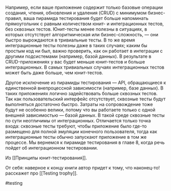 Например, если ваше приложение содержит только базовые операции создания, чтения, обновления и удаления (CRUD) с минимумом бизнес-правил, ваша пирамида тестирования будет больше напоминать прямоугольник с равным количеством юнит- и интеграционных тестов, без сквозных тестов.
Юнит-тесты менее полезны в ситуациях, в которых отсутствует алгоритмическая или бизнес-сложность, — они быстро вырождаются в тривиальные тесты. В то же время интеграционные тесты полезны даже в таких случаях; каким бы простым код ни был, важно проверить, как он работает в интеграции с другими подсистемами (например, базой данных). В результате в CRUD-приложениях у вас будет меньше юнит-тестов и больше интеграционных. В самых тривиальных случаях интеграционных тестов может быть даже больше, чем юнит-тестов.

Другое исключение из пирамиды тестирования — API, обращающиеся к единственной внепроцессной зависимости (например, базе данных). В таких приложениях логично задействовать больше сквозных тестов. Так как пользовательский интерфейс отсутствует, сквозные тесты будут выполняться достаточно быстро. Затраты на сопровождение тоже будут не особенно велики, потому что вы работаете только с одной внешней зависимостью — базой данных. В такой среде сквозные тесты по сути неотличимы от интеграционных. Отличается только точка входа: сквозные тесты требуют, чтобы приложение было где-то размещено для полной эмуляции конечного пользователя, тогда как интеграционные тесты обычно запускают приложение в том же процессе. Мы вернемся к пирамиде тестирования в главе 8, когда речь пойдет об интеграционном тестировании.

Из [[Принципы юнит-тестирования]].

От себя: наверное к концу книги автор придет к тому, что наконец-то! расскажет про [[Testing trophy]].

#testing